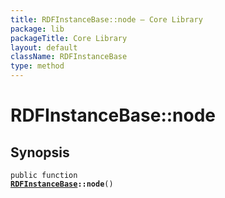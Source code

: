 ```yaml
---
title: RDFInstanceBase::node — Core Library
package: lib
packageTitle: Core Library
layout: default
className: RDFInstanceBase
type: method
---
```


# RDFInstanceBase::node

## Synopsis

<code>public function <b><a href="RDFInstanceBase">RDFInstanceBase</a>::node</b>()</code>

